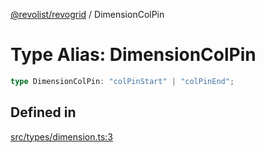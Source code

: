 [@revolist/revogrid](README.md) / DimensionColPin

# Type Alias: DimensionColPin

```ts
type DimensionColPin: "colPinStart" | "colPinEnd";
```

## Defined in

[src/types/dimension.ts:3](https://github.com/revolist/revogrid/blob/b7bc91178b5b059b1432f9bb6ddbfab652d2c8cf/src/types/dimension.ts#L3)
